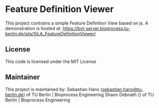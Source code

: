 # Feature Definition Viewer 
This project contrains a simple Feature Definition View based on js. 
A demonstration is hosted at: https://bvt-server.bioprocess.tu-berlin.de/sila/SiLA_FeatureDefinitionViewer/
## License
This code is licensed under the MIT License
## Maintainer
This project is maintained by:
Sebastian Hans (sebastian.hans@tu-berlin.de) of TU Berlin | Bioprocess Engineering
Shaon Debnath () of TU Berlin | Bioprocess Engineering
